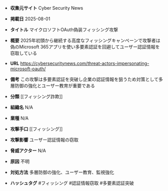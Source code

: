 - **収集元サイト**
Cyber Security News

- **掲載日**
2025-08-01

- **タイトル**
マイクロソフトOAuth偽装フィッシング攻撃

- **概要**
2025年初頭から継続する高度なフィッシングキャンペーンで攻撃者は偽のMicrosoft 365アプリを使い多要素認証を回避してユーザー認証情報を窃取している

- **URL**
https://cybersecuritynews.com/threat-actors-impersonating-microsoft-oauth/

- **備考**
この攻撃は多要素認証を突破し企業の認証情報を狙うため対策として多層防御の強化とユーザー教育が重要である

- **分類**
[[フィッシング詐欺]]

- **組織名**
N/A

- **業種**
N/A

- **攻撃手口**
[[フィッシング]]

- **攻撃影響**
ユーザー認証情報の窃取

- **脅威アクター**
N/A

- **原因**
不明

- **対処方法**
多層防御の強化、ユーザー教育、監視強化

- **ハッシュタグ**
#フィッシング #認証情報窃取 #多要素認証突破
